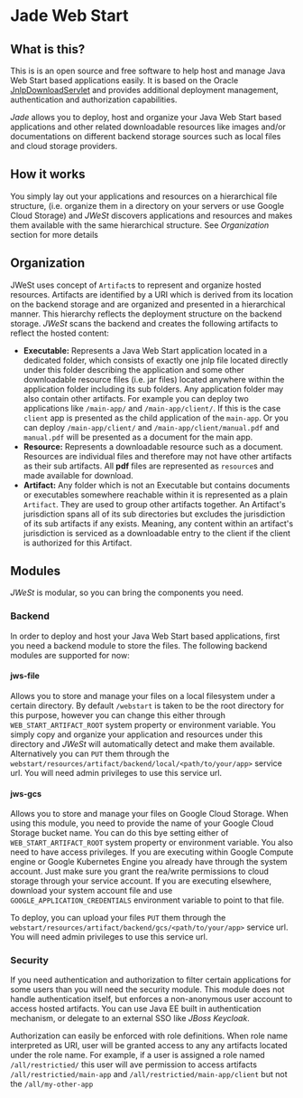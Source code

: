# Jade Web Start

## What is this?
This is is an open source and free software to help host and manage Java Web Start based applications easily. It is based on the Oracle
 [JnlpDownloadServlet](https://docs.oracle.com/javase/8/docs/technotes/guides/javaws/developersguide/downloadservletguide.html) 
 and provides additional deployment management, authentication and authorization capabilities.

 *Jade* allows you to deploy, host and organize your Java Web Start based applications and other related downloadable resources like images and/or documentations on different backend storage sources such as local files and cloud storage providers. 

## How it works
You simply lay out your applications and resources on a hierarchical file structure, (i.e. organize them in a directory on your servers or use Google Cloud Storage) and *JWeSt* discovers applications and resources and makes them available with the same hierarchical structure. See *Organization* section for more details

## Organization 
JWeSt uses concept of `Artifact`s to represent and organize hosted resources. Artifacts are identified by a URI which is derived from its location on the backend storage and are organized and presented in a hierarchical manner. This hierarchy reflects the deployment structure on the backend storage. *JWeSt* scans the backend and creates the following artifacts to reflect the hosted content:
+ **Executable:**
Represents a Java Web Start application located in a dedicated folder, which consists of exactly one jnlp file located directly under this folder describing the application and some other downloadable resource files (i.e. jar files) located anywhere within the application folder including its sub folders. Any application folder may also contain other artifacts. For example you can deploy two applications like `/main-app/` and `/main-app/client/`. If this is the case `client` app is presented as the child application of the `main-app`. Or you can deploy `/main-app/client/` and `/main-app/client/manual.pdf` and `manual.pdf` will be presented as a document for the main app.
+ **Resource:**
Represents a downloadable resource such as a document. Resources are individual files and therefore may not have other artifacts as their sub artifacts. All **pdf** files are represented as `resource`s and made available for download.
+ **Artifact:**
Any folder which is not an Executable but contains documents or executables somewhere reachable within it is represented as a plain `Artifact`. They are used to group other artifacts together. An Artifact's jurisdiction spans all of its sub directories but excludes the jurisdiction of its sub artifacts if any exists. Meaning, any content within an artifact's jurisdiction is serviced as a downloadable entry to the client if the client is authorized for this Artifact.

## Modules
*JWeSt* is modular, so you can bring the components you need.

### Backend
In order to deploy and host your Java Web Start based applications, first you need a backend module to store the files. The following backend modules are supported for now:

#### jws-file
Allows you to store and manage your files on a local filesystem under a certain directory. By default `/webstart` is taken to be the root directory for this purpose, however you can change this either through `WEB_START_ARTIFACT_ROOT` system property or environment variable. You simply copy and organize your application and resources under this directory and *JWeSt* will automatically detect and make them available. Alternatively you can `PUT` them through the `webstart/resources/artifact/backend/local/<path/to/your/app>` service url. You will need admin privileges to use this service url.
#### jws-gcs
Allows you to store and manage your files on Google Cloud Storage. When using this module, you need to provide the name of your Google Cloud Storage bucket name. You can do this bye setting either of `WEB_START_ARTIFACT_ROOT` system property or environment variable. You also need to have access privileges. If you are executing within Google Compute engine or Google Kubernetes Engine you already have through the system account. Just make sure you grant the rea/write permissions to cloud storage through your service account. If you are executing elsewhere, download your system account file and use `GOOGLE_APPLICATION_CREDENTIALS` environment variable to point to that file.

To deploy, you can upload your files `PUT` them through the `webstart/resources/artifact/backend/gcs/<path/to/your/app>` service url. You will need admin privileges to use this service url.

### Security
If you need authentication and authorization to filter certain applications for some users than you will need the security module. This module does not handle authentication itself, but enforces a non-anonymous user account to access hosted artifacts. You can use Java EE built in authentication mechanism, or delegate to an external SSO like *JBoss Keycloak*. 

Authorization can easily be enforced with role definitions. When role name interpreted as URI, user will be granted access to any any artifacts located under the role name. For example, if a user is assigned a role named `/all/restrictied/` this user will ave permission to access artifacts `/all/restrictied/main-app` and `/all/restrictied/main-app/client` but not the `/all/my-other-app`